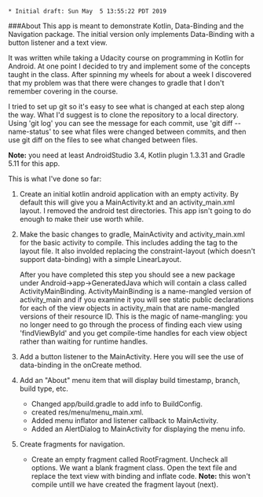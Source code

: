     * Initial draft: Sun May  5 13:55:22 PDT 2019

###About
This app is meant to demonstrate Kotlin, Data-Binding and the Navigation package.  The initial version only implements Data-Binding with a button listener and a text view.

It was written while taking a Udacity course on programming in Kotlin for Android.  At one point I decided to try and implement some of the concepts taught in the class.  After spinning my wheels for about a week I discovered that my problem was that there were changes to gradle that I don't remember covering in the course.

I tried to set up git so it's easy to see what is changed at each step along the way.  What I'd suggest is to clone the repository to a local directory.  Using 'git log' you can see the message for each commit, use 'git diff --name-status' to see what files were changed between commits, and then use git diff on the files to see what changed between files.

**Note:** you need at least AndroidStudio 3.4, Kotlin plugin 1.3.31 and Gradle 5.11 for this app.

This is what I've done so far:

1. Create an initial kotlin android application with an empty activity.  By default this will give you a MainActivity.kt and an activity_main.xml layout.  I removed the android test directories.  This app isn't going to do enough to make their use worth while.
2. Make the basic changes to gradle, MainActivity and activity_main.xml for the basic activity to compile.  This includes adding the <layout> tag to the layout file.  It also involded replacing the constraint-layout (which doesn't support data-binding) with a simple LinearLayout.
  
    After you have completed this step you should see a new package under Android->app->GeneratedJava which will contain a class called ActivityMainBinding.  ActivityMainBinding is a name-mangled version of activity_main and if you examine it you will see static public declarations for each of the view objects in activity_main that are name-mangled versions of their resource ID.  This is the magic of name-mangling: you no longer need to go through the process of finding each view using 'findViewById' and you get compile-time handles for each view object rather than waiting for runtime handles.

3.  Add a button listener to the MainActivity.  Here you will 
see the use of data-binding in the onCreate method.

4.  Add an "About" menu item that will display build timestamp, branch, build type, etc.

    * Changed app/build.gradle to add info to BuildConfig.
    * created res/menu/menu_main.xml.
    * Added menu inflator and listener callback to MainActivity.
    * Added an AlertDialog to MainActivity for displaying the menu info.

5.  Create fragments for navigation.

    * Create an empty fragment called RootFragment.  Uncheck all options.  We want a blank fragment class.  Open the text file and replace the text view with binding and inflate code.  **Note:** this won't compile untill we have created the fragment layout (next).

